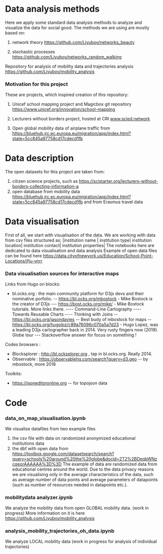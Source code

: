 # Data analysis methods 

Here we apply some standard data analysis methods to analyze and visualize the data for social good. 
The methods we are using are mostly based on:

1. network theory 
https://github.com/Liyubov/networks_beauty

2. stochastic processes 
https://github.com/Liyubov/networks_random_walking

Repository for analysis of mobility data and trajectories analysis https://github.com/Liyubov/mobility_analysis


### Motivation for this project

These are projects, which inspired creation of this repository:

1. Unicef school mapping project and Magicbox git repository
https://www.unicef.org/innovation/school-mapping

2. Lecturers without borders project, hosted at CRI 
www.scied.network 

3. Open global mobility data of airplane traffic 
from https://bluehub.jrc.ec.europa.eu/migration/app/index.html?state=5cc845a97758cd17cdecd1fb 

# Data description 

The open datasets for this project are taken from:
1. citizen science projects, such as https://scistarter.org/lecturers-without-borders-collecting-information-a
2. open database from mobility data 
https://bluehub.jrc.ec.europa.eu/migration/app/index.html?state=5cc845a97758cd17cdecd1fb 
and from Erasmus travel data



# Data visualisation 

First of all, we start with visualisation of the data. 
We are working with data from csv files structured as:
   |institution name | institution type| institution location| institution contact| institution properties|
The notebooks here are dedicated to data visualisation and data analysis
Example of open data files can be found here https://data.cityofnewyork.us/Education/School-Point-Locations/jfju-ynrr

### Data visualisation sources for interactive maps

Links from Hugo on blocks:
- bl.ocks.org : the main community platform for D3js devs and their nominative porfolio.
-- https://bl.ocks.org/mbostock - Mike Bostock is the creator of D3js
--- https://bost.ocks.org/mike/ - Mike Bostock  tutorials. More links there.
---- Command-Line Cartography
---- Towards Reusable Charts
---- Thinking with Joins
-- https://bl.ocks.org/jasondavies -- Best budy of mbostock for maps
-- https://bl.ocks.org/hugolpz/c89a76096c070a5a7d23 - Hugo Lopez, was a leading D3js cartographer back in 2014. Very rusty fingers now (2019). Globe tour
--- Stackoverflow answer for focus on something !

Codes browsers :
- Blocksplorer : http://bl.ocksplorer.org , tap in bl.ocks.org. Really 2014.
- Observable : https://observablehq.com/search?query=d3.geo -- by mbostock, more 2018

Toolkits:
- https://jsoneditoronline.org -- for topojson data

# Code

### data_on_map_visualisation.ipynb 

We visualise datafiles from two example files 
1. the csv file with data on randomized anonymized educational institutions data
2. the dbf with open data from https://toolbox.google.com/datasetsearch/search?query=schools%20around%20the%20globe&docid=2T2%2BDeqbWNzcqeorAAAAAA%3D%3D 
The example of data are randomized data from educational centres around the world. 
Due to the data privacy reasons we are visualising only in the average characteristics of the data, such as average number of data points and average parameters of datapoints (such as number of resources needed in datapoints etc.).

### mobilitydata analyzer.ipynb 

We analyze the mobility data from open GLOBAL mobility data. (work in progress)
More information on it is here https://github.com/Liyubov/mobility_analysis


###  	analysis_mobility_trajectories_oh_data.ipynb 
We analyze LOCAL mobility data 
(work in progress for analysis of individual trajectories)
